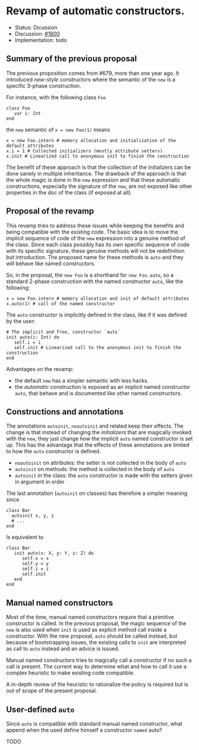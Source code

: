 # Revamp of automatic constructors.

* Status: Dicussion
* Discussion: [#1800](https://github.com/nitlang/nit/issues/1800)
* Implementation: todo

## Summary of the previous proposal

The previous proposition comes from #679, more than one year ago.
It introduced *new-style* constructors where the semantic of the `new` is a specific 3-phase construction.

For instance, with the following class `Foo`

~~~nit
class Foo
   var i: Int
end
~~~

the `new` semantic of `x = new Foo(1)` means

~~~nit
x = new Foo.intern # memory allocation and initialization of the default attributes
x.i = 1 # Collected initializers (mostly attribute setters)
x.init # Linearized call to anonymous init to finish the construction
~~~

The benefit of these approach is that the collection of the initializers can be done sanely in multiple inheritance.
The drawback of the approach is that the whole magic is done in the `new` expression and that these automatic constructions, especially the signature of the `new`, are not exposed like other properties in the doc of the class (if exposed at all).

## Proposal of the revamp

This revamp tries to address these issues while keeping the benefits and being compatible with the existing code.
The basic idea is to move the implicit sequence of code of the `new` expression into a genuine method of the class.
Since each class possibly has its own specific sequence of code with its specific signature, these genuine methods will not be redefinition but introduction.
The proposed name for these methods is `auto` and they will behave like named constructors.

So, in the proposal, the `new Foo` is a shorthand for `new Foo.auto`, so a standard 2-phase construction with the named constructor `auto`, like the following:

~~~nit
x = new Foo.intern # memory allocation and init of default attributes
x.auto(1) # call of the named constructor
~~~

The `auto` constructor is implicitly defined in the class, like if it was defined by the user:

~~~nit
# The implicit and free, constructor `auto` 
init auto(i: Int) do
   self.i = i 
   self.init # Linearized call to the anonymous init to finish the construction
end
~~~

Advantages on the revamp:

* the default `new` has a simpler semantic with less hacks.
* the *automatic* construction is exposed as an implicit named constructor `auto`, that behave and is documented like other named constructors.


## Constructions and annotations

The annotations `autoinit`, `noautoinit` and related keep their effects.
The change is that instead of changing the *initializers* that are magically invoked with the `new`, they just change how the implicit `auto` named constructor is set up.
This has the advantage that the effects of these annotations are limited to how the `auto` constructor is defined.

* `noautoinit` on attributes: the setter is not collected in the body of `auto`
* `autoinit` on methods: the method is collected in the body of `auto`
* `autoinit` in the class: the `auto` constructor is made with the setters given in argument in order

The last annotation (`autoinit` on classes) has therefore a simpler meaning since

~~~nit
class Bar
  autoinit x, y, z
  # ...
end
~~~

Is equivalent to

~~~nit
class Bar
   init auto(x: X, y: Y, z: Z) do
      self.x = x
      self.y = y
      self.z = z
      self.init
   end
end
~~~

## Manual named constructors

Most of the time, manual named constructors require that a primitive constructor is called.
In the previous proposal, the magic sequence of the `new` is also used when `init` is used as explicit method call inside a constructor.
With the new proposal, `auto` should be called instead, but because of bootstrapping issues, the existing calls to `init` are interpreted as call to `auto` instead and an advice is issued.

Manual named constructors tries to magically call a constructor if no such a call is present.
The current way to determine what and how to call it use a complex heuristic to make existing code compatible.

A in-depth review of the heuristic to rationalize the policy is required but is out of scope of the present proposal.


## User-defined `auto`

Since `auto` is compatible with standard manual named constructor, what append when the used define himself a constructor `named` auto?

TODO
